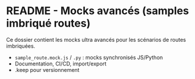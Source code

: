 # README - Mocks avancés (samples imbriqué routes)

Ce dossier contient les mocks ultra avancés pour les scénarios de routes imbriquées.

- `sample_route.mock.js` / `.py` : mocks synchronisés JS/Python
- Documentation, CI/CD, import/export
- .keep pour versionnement
